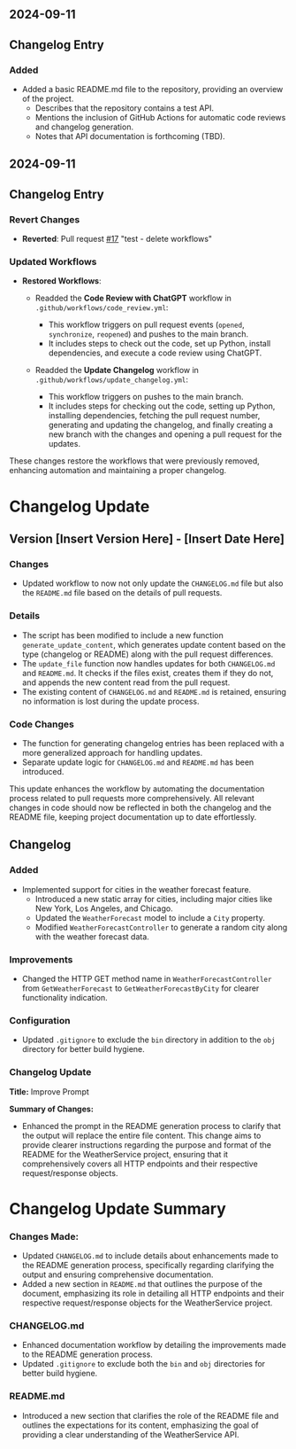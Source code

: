 

## 2024-09-11
## Changelog Entry

### Added
- Added a basic README.md file to the repository, providing an overview of the project.
  - Describes that the repository contains a test API.
  - Mentions the inclusion of GitHub Actions for automatic code reviews and changelog generation.
  - Notes that API documentation is forthcoming (TBD).


## 2024-09-11
## Changelog Entry

### Revert Changes
- **Reverted**: Pull request [#17](https://github.com/vkretov/ChatGPT-Test-Integration/pull/17) "test - delete workflows"
  
### Updated Workflows
- **Restored Workflows**:
  - Readded the **Code Review with ChatGPT** workflow in `.github/workflows/code_review.yml`:
    - This workflow triggers on pull request events (`opened`, `synchronize`, `reopened`) and pushes to the main branch.
    - It includes steps to check out the code, set up Python, install dependencies, and execute a code review using ChatGPT.
  
  - Readded the **Update Changelog** workflow in `.github/workflows/update_changelog.yml`:
    - This workflow triggers on pushes to the main branch.
    - It includes steps for checking out the code, setting up Python, installing dependencies, fetching the pull request number, generating and updating the changelog, and finally creating a new branch with the changes and opening a pull request for the updates. 

These changes restore the workflows that were previously removed, enhancing automation and maintaining a proper changelog.


# Changelog Update

## Version [Insert Version Here] - [Insert Date Here]

### Changes
- Updated workflow to now not only update the `CHANGELOG.md` file but also the `README.md` file based on the details of pull requests.

### Details
- The script has been modified to include a new function `generate_update_content`, which generates update content based on the type (changelog or README) along with the pull request differences.
- The `update_file` function now handles updates for both `CHANGELOG.md` and `README.md`. It checks if the files exist, creates them if they do not, and appends the new content read from the pull request.
- The existing content of `CHANGELOG.md` and `README.md` is retained, ensuring no information is lost during the update process.

### Code Changes
- The function for generating changelog entries has been replaced with a more generalized approach for handling updates.
- Separate update logic for `CHANGELOG.md` and `README.md` has been introduced.

This update enhances the workflow by automating the documentation process related to pull requests more comprehensively. All relevant changes in code should now be reflected in both the changelog and the README file, keeping project documentation up to date effortlessly.

## Changelog

### Added
- Implemented support for cities in the weather forecast feature.
  - Introduced a new static array for cities, including major cities like New York, Los Angeles, and Chicago.
  - Updated the `WeatherForecast` model to include a `City` property.
  - Modified `WeatherForecastController` to generate a random city along with the weather forecast data.

### Improvements
- Changed the HTTP GET method name in `WeatherForecastController` from `GetWeatherForecast` to `GetWeatherForecastByCity` for clearer functionality indication.

### Configuration
- Updated `.gitignore` to exclude the `bin` directory in addition to the `obj` directory for better build hygiene.

### Changelog Update

**Title:** Improve Prompt

**Summary of Changes:**
- Enhanced the prompt in the README generation process to clarify that the output will replace the entire file content. This change aims to provide clearer instructions regarding the purpose and format of the README for the WeatherService project, ensuring that it comprehensively covers all HTTP endpoints and their respective request/response objects.

# Changelog Update Summary

### Changes Made:
- Updated `CHANGELOG.md` to include details about enhancements made to the README generation process, specifically regarding clarifying the output and ensuring comprehensive documentation.
- Added a new section in `README.md` that outlines the purpose of the document, emphasizing its role in detailing all HTTP endpoints and their respective request/response objects for the WeatherService project.

### CHANGELOG.md
- Enhanced documentation workflow by detailing the improvements made to the README generation process.
- Updated `.gitignore` to exclude both the `bin` and `obj` directories for better build hygiene.

### README.md
- Introduced a new section that clarifies the role of the README file and outlines the expectations for its content, emphasizing the goal of providing a clear understanding of the WeatherService API.